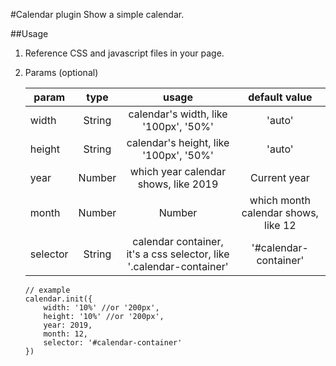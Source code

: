 #Calendar plugin
Show a simple calendar.

##Usage
1. Reference CSS and javascript files in your page.
2. Params (optional)

    param|type|usage|default value
    --|:--:|:--:|:--:
    width|String|calendar's width, like '100px', '50%'|'auto'
    height|String|calendar's height, like '100px', '50%'|'auto'
    year|Number|which year calendar shows, like 2019|Current year
    month|Number|Number|which month calendar shows, like 12|Current month
    selector|String|calendar container, it's a css selector, like '.calendar-container'|'#calendar-container'

    ```
    // example
    calendar.init({
        width: '10%' //or '200px',
        height: '10%' //or '200px',
        year: 2019,
        month: 12,
        selector: '#calendar-container'
    })
    ```

